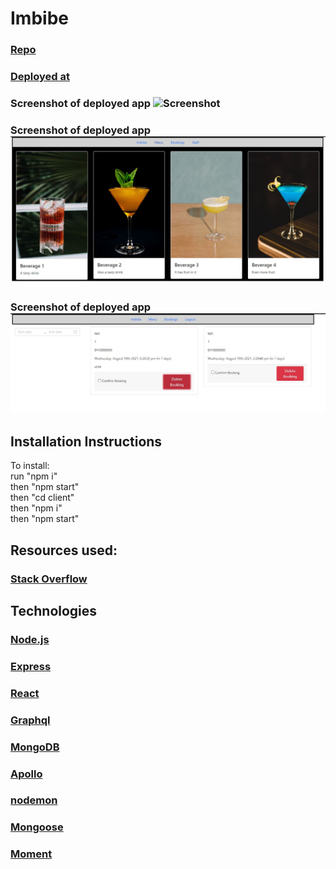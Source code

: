 # Imbibe

### [Repo](https://github.com/JWCoad/Imbibe)

### [Deployed at](https://desolate-bayou-43609.herokuapp.com/)

### Screenshot of deployed app ![Screenshot](assets/screenshot1.JPG)

### Screenshot of deployed app ![Screenshot](assets/screenshot2.JPG)

### Screenshot of deployed app ![Screenshot](assets/screenshot3.JPG)

## Installation Instructions

To install:<br/>
run "npm i"<br/>
then "npm start"<br/>
then "cd client"<br/>
then "npm i"<br/>
then "npm start"<br/>

## Resources used:

### [Stack Overflow](https://stackoverflow.com/)

## Technologies

### [Node.js](https://nodejs.org/)

### [Express](https://expressjs.com/)

### [React](https://reactjs.org/)

### [Graphql](https://graphql.org/)

### [MongoDB](https://www.mongodb.com/)

### [Apollo](https://www.apollographql.com/docs/)

### [nodemon](https://www.npmjs.com/package/nodemon)

### [Mongoose](https://www.npmjs.com/package/mongoose)

### [Moment](https://www.npmjs.com/package/moment)
